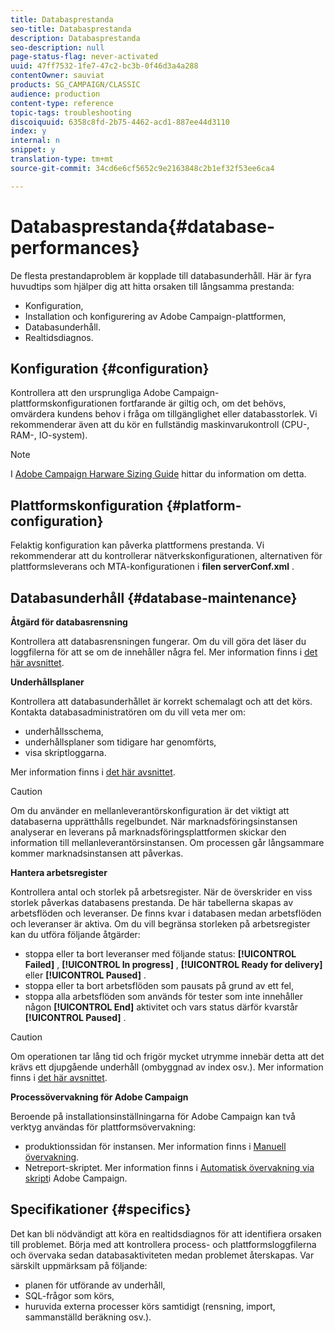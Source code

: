 ```yaml
---
title: Databasprestanda
seo-title: Databasprestanda
description: Databasprestanda
seo-description: null
page-status-flag: never-activated
uuid: 47ff7532-1fe7-47c2-bc3b-0f46d3a4a288
contentOwner: sauviat
products: SG_CAMPAIGN/CLASSIC
audience: production
content-type: reference
topic-tags: troubleshooting
discoiquuid: 6358c8fd-2b75-4462-acd1-887ee44d3110
index: y
internal: n
snippet: y
translation-type: tm+mt
source-git-commit: 34cd6e6cf5652c9e2163848c2b1ef32f53ee6ca4

---
```



# Databasprestanda{#database-performances}

De flesta prestandaproblem är kopplade till databasunderhåll. Här är fyra huvudtips som hjälper dig att hitta orsaken till långsamma prestanda:

* Konfiguration,
* Installation och konfigurering av Adobe Campaign-plattformen,
* Databasunderhåll.
* Realtidsdiagnos.

## Konfiguration {#configuration}

Kontrollera att den ursprungliga Adobe Campaign-plattformskonfigurationen fortfarande är giltig och, om det behövs, omvärdera kundens behov i fråga om tillgänglighet eller databasstorlek. Vi rekommenderar även att du kör en fullständig maskinvarukontroll (CPU-, RAM-, IO-system).

>[!NOTE]
>
>I [Adobe Campaign Harware Sizing Guide](https://helpx.adobe.com/campaign/kb/hardware-sizing-guide.html) hittar du information om detta.

## Plattformskonfiguration {#platform-configuration}

Felaktig konfiguration kan påverka plattformens prestanda. Vi rekommenderar att du kontrollerar nätverkskonfigurationen, alternativen för plattformsleverans och MTA-konfigurationen i **filen serverConf.xml** .

## Databasunderhåll {#database-maintenance}

**Åtgärd för databasrensning**

Kontrollera att databasrensningen fungerar. Om du vill göra det läser du loggfilerna för att se om de innehåller några fel. Mer information finns i [det här avsnittet](../../production/using/database-cleanup-workflow.md).

**Underhållsplaner**

Kontrollera att databasunderhållet är korrekt schemalagt och att det körs. Kontakta databasadministratören om du vill veta mer om:

* underhållsschema,
* underhållsplaner som tidigare har genomförts,
* visa skriptloggarna.

Mer information finns i [det här avsnittet](../../production/using/recommendations.md).

>[!CAUTION]
>
>Om du använder en mellanleverantörskonfiguration är det viktigt att databaserna upprätthålls regelbundet. När marknadsföringsinstansen analyserar en leverans på marknadsföringsplattformen skickar den information till mellanleverantörsinstansen. Om processen går långsammare kommer marknadsinstansen att påverkas.

**Hantera arbetsregister**

Kontrollera antal och storlek på arbetsregister. När de överskrider en viss storlek påverkas databasens prestanda. De här tabellerna skapas av arbetsflöden och leveranser. De finns kvar i databasen medan arbetsflöden och leveranser är aktiva. Om du vill begränsa storleken på arbetsregister kan du utföra följande åtgärder:

* stoppa eller ta bort leveranser med följande status: **[!UICONTROL Failed]** , **[!UICONTROL In progress]** , **[!UICONTROL Ready for delivery]** eller **[!UICONTROL Paused]** .
* stoppa eller ta bort arbetsflöden som pausats på grund av ett fel,
* stoppa alla arbetsflöden som används för tester som inte innehåller någon **[!UICONTROL End]** aktivitet och vars status därför kvarstår **[!UICONTROL Paused]** .

>[!CAUTION]
>
>Om operationen tar lång tid och frigör mycket utrymme innebär detta att det krävs ett djupgående underhåll (ombyggnad av index osv.). Mer information finns i [det här avsnittet](../../production/using/recommendations.md).

**Processövervakning för Adobe Campaign**

Beroende på installationsinställningarna för Adobe Campaign kan två verktyg användas för plattformsövervakning:

* produktionssidan för instansen. Mer information finns i [Manuell övervakning](../../production/using/monitoring-processes.md#manual-monitoring).
* Netreport-skriptet. Mer information finns i [Automatisk övervakning via skript](../../production/using/monitoring-processes.md#automatic-monitoring-via-adobe-campaign-scripts)i Adobe Campaign.

## Specifikationer {#specifics}

Det kan bli nödvändigt att köra en realtidsdiagnos för att identifiera orsaken till problemet. Börja med att kontrollera process- och plattformsloggfilerna och övervaka sedan databasaktiviteten medan problemet återskapas. Var särskilt uppmärksam på följande:

* planen för utförande av underhåll,
* SQL-frågor som körs,
* huruvida externa processer körs samtidigt (rensning, import, sammanställd beräkning osv.).

